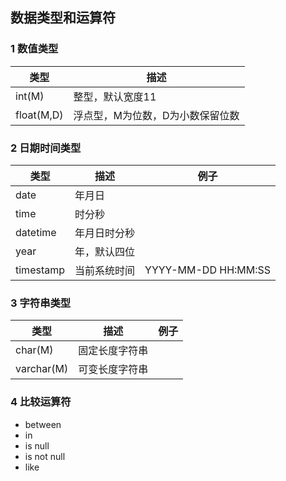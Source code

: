 ## 数据类型和运算符

### 1 数值类型

| 类型       | 描述                             |
| ---------- | -------------------------------- |
| int(M)     | 整型，默认宽度11                 |
| float(M,D) | 浮点型，M为位数，D为小数保留位数 |



### 2 日期时间类型

| 类型      | 描述         | 例子                |
| --------- | ------------ | ------------------- |
| date      | 年月日       |                     |
| time      | 时分秒       |                     |
| datetime  | 年月日时分秒 |                     |
| year      | 年，默认四位 |                     |
| timestamp | 当前系统时间 | YYYY-MM-DD HH:MM:SS |





### 3 字符串类型

| 类型       | 描述           | 例子 |
| ---------- | -------------- | ---- |
| char(M)    | 固定长度字符串 |      |
| varchar(M) | 可变长度字符串 |      |



### 4 比较运算符

- between
- in
- is null
- is not null
- like

